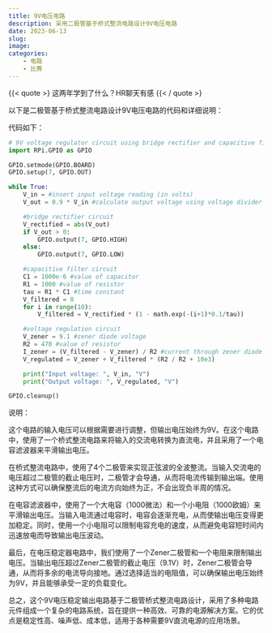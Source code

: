 ```yaml
---
title: 9V电压电路
description: 采用二极管基于桥式整流电路设计9V电压电路
date: 2023-06-13
slug: 
image: 
categories:
    - 电路
    - 比赛
---
```


{{< quote >}
这两年学到了什么？HR聊天有感
{{< / quote >}

以下是二极管基于桥式整流电路设计9V电压电路的代码和详细说明：

代码如下：

```python
# 9V voltage regulator circuit using bridge rectifier and capacitive filter
import RPi.GPIO as GPIO

GPIO.setmode(GPIO.BOARD)
GPIO.setup(7, GPIO.OUT)

while True:
    V_in = #insert input voltage reading (in volts)
    V_out = 0.9 * V_in #calculate output voltage using voltage divider method

    #bridge rectifier circuit
    V_rectified = abs(V_out)
    if V_out > 0:
        GPIO.output(7, GPIO.HIGH)
    else:
        GPIO.output(7, GPIO.LOW)

    #capacitive filter circuit
    C1 = 1000e-6 #value of capacitor
    R1 = 1000 #value of resistor
    tau = R1 * C1 #time constant
    V_filtered = 0
    for i in range(10):
        V_filtered = V_rectified * (1 - math.exp(-(i+1)*0.1/tau))

    #voltage regulation circuit
    V_zener = 9.1 #zener diode voltage
    R2 = 470 #value of resistor
    I_zener = (V_filtered - V_zener) / R2 #current through zener diode
    V_regulated = V_zener + V_filtered * (R2 / R2 + 10e3)

    print("Input voltage: ", V_in, "V")
    print("Output voltage: ", V_regulated, "V")

GPIO.cleanup()
```

说明：

这个电路的输入电压可以根据需要进行调整，但输出电压始终为9V。在这个电路中，使用了一个桥式整流电路来将输入的交流电转换为直流电，并且采用了一个电容滤波器来平滑输出电压。

在桥式整流电路中，使用了4个二极管来实现正弦波的全波整流。当输入交流电的电压超过二极管的截止电压时，二极管才会导通，从而将电流传输到输出端。使用这种方式可以确保整流后的电流方向始终为正，不会出现负半周的情况。

在电容滤波器中，使用了一个大电容（1000微法）和一个小电阻（1000欧姆）来平滑输出电压。当输入电流通过电容时，电容会逐渐充电，从而使输出电压变得更加稳定。同时，使用一个小电阻可以限制电容充电的速度，从而避免电容短时间内迅速放电而导致输出电压波动。

最后，在电压稳定器电路中，我们使用了一个Zener二极管和一个电阻来限制输出电压。当输出电压超过Zener二极管的截止电压（9.1V）时，Zener二极管会导通，从而将多余的电流导向接地。通过选择适当的电阻值，可以确保输出电压始终为9V，并且能够承受一定的负载变化。

总之，这个9V电压稳定输出电路基于二极管桥式整流电路设计，采用了多种电路元件组成一个复杂的电路系统，旨在提供一种高效、可靠的电源解决方案。它的优点是稳定性高、噪声低、成本低，适用于各种需要9V直流电源的应用场景。